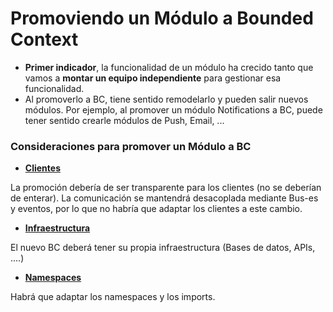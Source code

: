 # Promoviendo un Módulo a Bounded Context

- **Primer indicador**, la funcionalidad de un módulo ha crecido tanto que vamos a **montar un equipo independiente** para gestionar esa funcionalidad.
- Al promoverlo a BC, tiene sentido remodelarlo y pueden salir nuevos módulos. Por ejemplo, al promover un módulo Notifications a BC, puede tener sentido crearle módulos de Push, Email, ...

### Consideraciones para promover un Módulo a BC

- <u>**Clientes**</u>

La promoción debería de ser transparente para los clientes (no se deberían de enterar). La comunicación se mantendrá desacoplada mediante Bus-es y eventos, por lo que no habría que adaptar los clientes a este cambio.

- <u>**Infraestructura**</u>

El nuevo BC deberá tener su propia infraestructura (Bases de datos, APIs, ....)

- <u>**Namespaces**</u>

Habrá que adaptar los namespaces y los imports.

